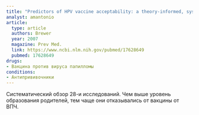 ```yaml
---
title: "Predictors of HPV vaccine acceptability: a theory-informed, systematic review"
analyst: amantonio
article:
  type: article
  authors: Brewer
  year: 2007
  magazine: Prev Med.
  link: https://www.ncbi.nlm.nih.gov/pubmed/17628649
  pubmed: 17628649
drugs:
- Вакцина против вируса папилломы
conditions:
- Антипрививочники
---
```


Систематический обзор 28-и исследований. Чем выше уровень образования родителей, тем чаще они отказывались от вакцины от ВПЧ.
